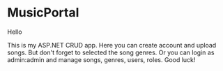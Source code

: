 # MusicPortal
Hello

This is my ASP.NET CRUD app. Here you can create account and upload songs. But don't forget to selected the song genres. Or you can login as admin:admin and manage songs, genres, users, roles. Good luck!


